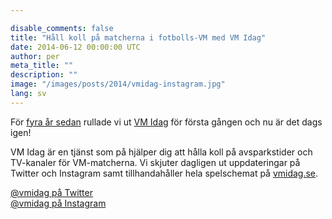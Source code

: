 ```yaml
---

disable_comments: false
title: "Håll koll på matcherna i fotbolls-VM med VM Idag"
date: 2014-06-12 00:00:00 UTC
author: per
meta_title: ""
description: ""
image: "/images/posts/2014/vmidag-instagram.jpg"
lang: sv
---
```


<p>För <a href="http://feber.se/webb/art/180730/vm_idag__listar_matcherna_i_fo/">fyra år sedan</a> rullade vi ut <a href="http://www.vmidag.se">VM Idag</a> för första gången och nu är det dags igen!</p>

<p>VM Idag är en tjänst som på hjälper dig att hålla koll på avsparkstider och TV-kanaler för VM-matcherna. Vi skjuter dagligen ut uppdateringar på Twitter och Instagram samt tillhandahåller hela spelschemat på <a href="http://www.vmidag.se">vmidag.se</a>.

<p><a href="https://twitter.com/vmidag">@vmidag på Twitter</a><br><a href="https://instagram.com/vmidag">@vmidag på Instagram</a></p>
